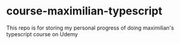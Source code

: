 # course-maximilian-typescript
This repo is for storing my personal progress of doing maximilian's typescript course on Udemy
